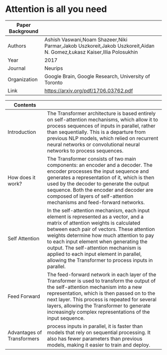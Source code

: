 
#   Attention is all you need


| Paper Background   |                       |
| -------------------| ----------------------|
| Authors            |Ashish Vaswani,Noam Shazeer,Niki Parmar,Jakob Uszkoreit,Jakob Uszkoreit,Aidan N. Gomez,Łukasz Kaiser,Illia Polosukhin  |
| Year               | 2017                  |
| Journal            | Neurips                 |
| Organization       | Google Brain, Google Research, University of Toronto        |
|Link|https://arxiv.org/pdf/1706.03762.pdf|



|Contents|               |
| -------------------       | ----------------------|
| Introduction     | The Transformer architecture is based entirely on self-attention mechanisms, which allow it to process sequences of inputs in parallel, rather than sequentially. This is a departure from previous NLP models, which relied on recurrent neural networks or convolutional neural networks to process sequences.|
How does it work?| The Transformer consists of two main components: an encoder and a decoder. The encoder processes the input sequence and generates a representation of it, which is then used by the decoder to generate the output sequence. Both the encoder and decoder are composed of layers of self-attention mechanisms and feed-forward networks. |
Self Attention| In the self-attention mechanism, each input element is represented as a vector, and a matrix of attention weights is calculated between each pair of vectors. These attention weights determine how much attention to pay to each input element when generating the output. The self-attention mechanism is applied to each input element in parallel, allowing the Transformer to process inputs in parallel.|
| Feed Forward | The feed-forward network in each layer of the Transformer is used to transform the output of the self-attention mechanism into a new representation, which is then passed on to the next layer. This process is repeated for several layers, allowing the Transformer to generate increasingly complex representations of the input sequence.|
|Advantages of Transformers|process inputs in parallel, it is faster than models that rely on sequential processing. It also has fewer parameters than previous models, making it easier to train and deploy. 




